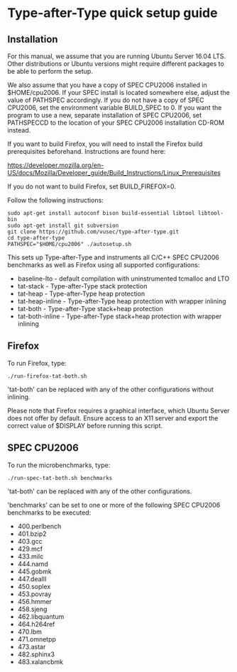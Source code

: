 Type-after-Type quick setup guide
=================================

Installation
------------

For this manual, we assume that you are running Ubuntu Server 16.04 LTS.
Other distributions or Ubuntu versions might require different packages
to be able to perform the setup.

We also assume that you have a copy of SPEC CPU2006 installed in $HOME/cpu2006.
If your SPEC install is located somewhere else, adjust the value of PATHSPEC
accordingly. If you do not have a copy of SPEC CPU2006, set the environment
variable BUILD_SPEC to 0. If you want the program to use a new, separate
installation of SPEC CPU2006, set PATHSPECCD to the location of your
SPEC CPU2006 installation CD-ROM instead.

If you want to build Firefox, you will need to install the Firefox build
prerequisites beforehand. Instructions are found here:

https://developer.mozilla.org/en-US/docs/Mozilla/Developer_guide/Build_Instructions/Linux_Prerequisites

If you do not want to build Firefox, set BUILD_FIREFOX=0.

Follow the following instructions:

    sudo apt-get install autoconf bison build-essential libtool libtool-bin
    sudo apt-get install git subversion
    git clone https://github.com/vusec/type-after-type.git
    cd type-after-type
    PATHSPEC="$HOME/cpu2006" ./autosetup.sh

This sets up Type-after-Type and instruments all C/C++ SPEC CPU2006 benchmarks
as well as Firefox using all supported configurations:

* baseline-lto    - default compilation with uninstrumented tcmalloc and LTO
* tat-stack       - Type-after-Type stack protection
* tat-heap        - Type-after-Type heap protection
* tat-heap-inline - Type-after-Type heap protection with wrapper inlining
* tat-both        - Type-after-Type stack+heap protection
* tat-both-inline - Type-after-Type stack+heap protection with wrapper inlining


Firefox
-------

To run Firefox, type:

    ./run-firefox-tat-both.sh

'tat-both' can be replaced with any of the other configurations without inlining.

Please note that Firefox requires a graphical interface, which Ubuntu Server
does not offer by default. Ensure access to an X11 server and export
the correct value of $DISPLAY before running this script.


SPEC CPU2006
------------

To run the microbenchmarks, type:

    ./run-spec-tat-both.sh benchmarks

'tat-both' can be replaced with any of the other configurations.

'benchmarks' can be set to one or more of the following SPEC CPU2006 benchmarks
to be executed:

* 400.perlbench
* 401.bzip2
* 403.gcc
* 429.mcf
* 433.milc
* 444.namd
* 445.gobmk
* 447.dealII
* 450.soplex
* 453.povray
* 456.hmmer
* 458.sjeng
* 462.libquantum
* 464.h264ref
* 470.lbm
* 471.omnetpp
* 473.astar
* 482.sphinx3
* 483.xalancbmk

